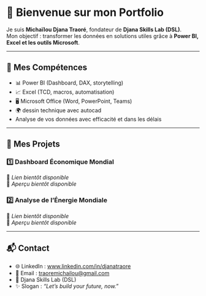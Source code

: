 # 👋 Bienvenue sur mon Portfolio

Je suis **Michaïlou Djana Traoré**, fondateur de **Djana Skills Lab (DSL)**.  
Mon objectif : transformer les données en solutions utiles grâce à **Power BI, Excel et les outils Microsoft**.

---

## 🚀 Mes Compétences
- 📊 Power BI (Dashboard, DAX, storytelling)
- 📈 Excel (TCD, macros, automatisation)
- 🖥️ Microsoft Office (Word, PowerPoint, Teams)
- 🌍 dessin technique avec autocad
- Analyse de vos données avec efficacité et dans les délais 

---

## 📂 Mes Projets
### 1️⃣ Dashboard Économique Mondial
🔗 *Lien bientôt disponible*  
📸 *Aperçu bientôt disponible*  

### 2️⃣ Analyse de l’Énergie Mondiale
🔗 *Lien bientôt disponible*  
📸 *Aperçu bientôt disponible*  

---

## 📬 Contact
- 🌐 LinkedIn : www.linkedin.com/in/djanatraore
- 📧 Email : traoremichailou@gmail.com 
- 🏢 Djana Skills Lab (DSL)  
- ✨ Slogan : *“Let’s build your future, now.”*
